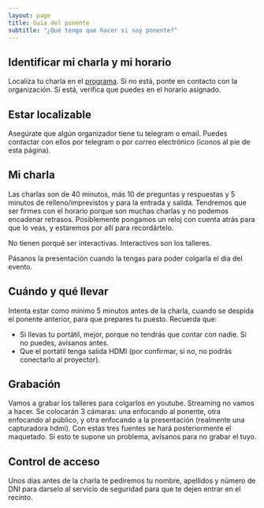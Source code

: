 ```yaml
---
layout: page
title: Guia del ponente
subtitle: "¿Qué tengo que hacer si soy ponente?"
---
```


## Identificar mi charla y mi horario

Localiza tu charla en el [programa](programa). Si no está, ponte en contacto
con la organización. Si está, verifica que puedes en el horario asignado.

## Estar localizable

Asegúrate que algún organizador tiene tu telegram o email. Puedes contactar con
ellos por telegram o por correo electrónico (iconos al pie de esta página).

## Mi charla

Las charlas son de 40 minutos, más 10 de preguntas y respuestas y 5 minutos de
relleno/imprevistos y para la entrada y salida. Tendremos que ser firmes con el
horario porque son muchas charlas y no podemos encadenar retrasos. Posiblemente
pongamos un reloj con cuenta atrás para que lo veas, y estaremos por allí para
recordártelo.

No tienen porqué ser interactivas. Interactivos son los talleres.

Pásanos la presentación cuando la tengas para poder colgarla el día del evento.

## Cuándo y qué llevar

Intenta estar como mínimo 5 minutos antes de la charla, cuando se despida el
ponente anterior, para que prepares tu puesto. Recuerda que:

* Si llevas tu portátil, mejor, porque no tendrás que contar con nadie. Si no puedes, avísanos antes.
* Que el portátil tenga salida HDMI (por confirmar, si no, no podrás conectarlo al proyector).

## Grabación

Vamos a grabar los talleres para colgarlos en youtube. Streaming no vamos a
hacer.  Se colocarán 3 cámaras: una enfocando al ponente, otra enfocando al
público, y otra enfocando a la presentación (realmente una capturadora hdmi).
Con estas tres fuentes se hará posteriormente el maquetado. Si esto te supone
un problema, avísanos para no grabar el tuyo. 

## Control de acceso

Unos días antes de la charla te pediremos tu nombre, apellidos y número de DNI
para darselo al servicio de seguridad para que te dejen entrar en el recinto.
